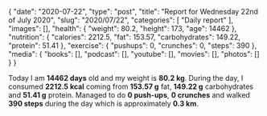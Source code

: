 {
    "date": "2020-07-22",
    "type": "post",
    "title": "Report for Wednesday 22nd of July 2020",
    "slug": "2020\/07\/22",
    "categories": [
        "Daily report"
    ],
    "images": [],
    "health": {
        "weight": 80.2,
        "height": 173,
        "age": 14462
    },
    "nutrition": {
        "calories": 2212.5,
        "fat": 153.57,
        "carbohydrates": 149.22,
        "protein": 51.41
    },
    "exercise": {
        "pushups": 0,
        "crunches": 0,
        "steps": 390
    },
    "media": {
        "books": [],
        "podcast": [],
        "youtube": [],
        "movies": [],
        "photos": []
    }
}

Today I am <strong>14462 days</strong> old and my weight is <strong>80.2 kg</strong>. During the day, I consumed <strong>2212.5 kcal</strong> coming from <strong>153.57 g</strong> fat, <strong>149.22 g</strong> carbohydrates and <strong>51.41 g</strong> protein. Managed to do <strong>0 push-ups</strong>, <strong>0 crunches</strong> and walked <strong>390 steps</strong> during the day which is approximately <strong>0.3 km</strong>.
